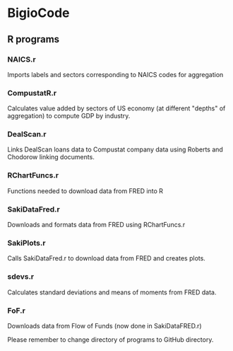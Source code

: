 BigioCode
=========

R programs
----------
### NAICS.r
Imports labels and sectors corresponding to NAICS codes for aggregation

### CompustatR.r
Calculates value added by sectors of US economy (at different "depths" of aggregation) to compute GDP by industry.

### DealScan.r
Links DealScan loans data to Compustat company data using Roberts and Chodorow linking documents.

### RChartFuncs.r
Functions needed to download data from FRED into R

### SakiDataFred.r
Downloads and formats data from FRED using RChartFuncs.r

### SakiPlots.r
Calls SakiDataFred.r to download data from FRED and creates plots.

### sdevs.r
Calculates standard deviations and means of moments from FRED data.

### FoF.r
Downloads data from Flow of Funds (now done in SakiDataFRED.r)



Please remember to change directory of programs to GitHub directory.